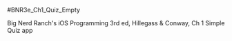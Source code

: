 #BNR3e\_Ch1\_Quiz\_Empty

Big Nerd Ranch's iOS Programming 3rd ed, Hillegass &amp; Conway, Ch 1
Simple Quiz app 

